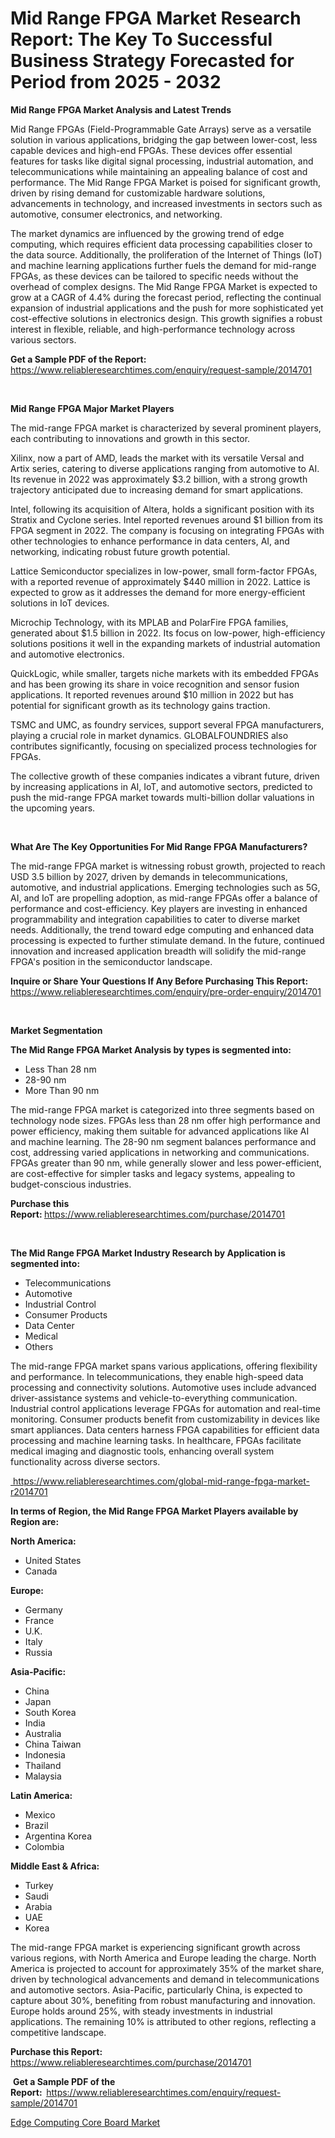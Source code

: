 <p><h1>Mid Range FPGA Market Research Report: The Key To Successful Business Strategy Forecasted for Period from 2025 - 2032</h1></p><p><strong>Mid Range FPGA Market Analysis and Latest Trends</strong></p>
<p><p>Mid Range FPGAs (Field-Programmable Gate Arrays) serve as a versatile solution in various applications, bridging the gap between lower-cost, less capable devices and high-end FPGAs. These devices offer essential features for tasks like digital signal processing, industrial automation, and telecommunications while maintaining an appealing balance of cost and performance. The Mid Range FPGA Market is poised for significant growth, driven by rising demand for customizable hardware solutions, advancements in technology, and increased investments in sectors such as automotive, consumer electronics, and networking.</p><p>The market dynamics are influenced by the growing trend of edge computing, which requires efficient data processing capabilities closer to the data source. Additionally, the proliferation of the Internet of Things (IoT) and machine learning applications further fuels the demand for mid-range FPGAs, as these devices can be tailored to specific needs without the overhead of complex designs. The Mid Range FPGA Market is expected to grow at a CAGR of 4.4% during the forecast period, reflecting the continual expansion of industrial applications and the push for more sophisticated yet cost-effective solutions in electronics design. This growth signifies a robust interest in flexible, reliable, and high-performance technology across various sectors.</p></p>
<p><strong>Get a Sample PDF of the Report:&nbsp;</strong> <a href="https://www.reliableresearchtimes.com/enquiry/request-sample/2014701?utm_campaign=2638&utm_medium=2&utm_source=Github&utm_content=ia&utm_term=29032025&utm_id=mid-range-fpga">https://www.reliableresearchtimes.com/enquiry/request-sample/2014701</a></p>
<p>&nbsp;</p>
<p><strong>Mid Range FPGA Major Market Players</strong></p>
<p><p>The mid-range FPGA market is characterized by several prominent players, each contributing to innovations and growth in this sector. </p><p>Xilinx, now a part of AMD, leads the market with its versatile Versal and Artix series, catering to diverse applications ranging from automotive to AI. Its revenue in 2022 was approximately $3.2 billion, with a strong growth trajectory anticipated due to increasing demand for smart applications.</p><p>Intel, following its acquisition of Altera, holds a significant position with its Stratix and Cyclone series. Intel reported revenues around $1 billion from its FPGA segment in 2022. The company is focusing on integrating FPGAs with other technologies to enhance performance in data centers, AI, and networking, indicating robust future growth potential.</p><p>Lattice Semiconductor specializes in low-power, small form-factor FPGAs, with a reported revenue of approximately $440 million in 2022. Lattice is expected to grow as it addresses the demand for more energy-efficient solutions in IoT devices.</p><p>Microchip Technology, with its MPLAB and PolarFire FPGA families, generated about $1.5 billion in 2022. Its focus on low-power, high-efficiency solutions positions it well in the expanding markets of industrial automation and automotive electronics.</p><p>QuickLogic, while smaller, targets niche markets with its embedded FPGAs and has been growing its share in voice recognition and sensor fusion applications. It reported revenues around $10 million in 2022 but has potential for significant growth as its technology gains traction.</p><p>TSMC and UMC, as foundry services, support several FPGA manufacturers, playing a crucial role in market dynamics. GLOBALFOUNDRIES also contributes significantly, focusing on specialized process technologies for FPGAs.</p><p>The collective growth of these companies indicates a vibrant future, driven by increasing applications in AI, IoT, and automotive sectors, predicted to push the mid-range FPGA market towards multi-billion dollar valuations in the upcoming years.</p></p>
<p>&nbsp;</p>
<p><strong>What Are The Key Opportunities For Mid Range FPGA Manufacturers?</strong></p>
<p><p>The mid-range FPGA market is witnessing robust growth, projected to reach USD 3.5 billion by 2027, driven by demands in telecommunications, automotive, and industrial applications. Emerging technologies such as 5G, AI, and IoT are propelling adoption, as mid-range FPGAs offer a balance of performance and cost-efficiency. Key players are investing in enhanced programmability and integration capabilities to cater to diverse market needs. Additionally, the trend toward edge computing and enhanced data processing is expected to further stimulate demand. In the future, continued innovation and increased application breadth will solidify the mid-range FPGA's position in the semiconductor landscape.</p></p>
<p><strong>Inquire or Share Your Questions If Any Before Purchasing This Report:</strong> <a href="https://www.reliableresearchtimes.com/enquiry/pre-order-enquiry/2014701?utm_campaign=2638&utm_medium=2&utm_source=Github&utm_content=ia&utm_term=29032025&utm_id=mid-range-fpga">https://www.reliableresearchtimes.com/enquiry/pre-order-enquiry/2014701</a></p>
<p>&nbsp;</p>
<p><strong>Market Segmentation</strong></p>
<p><strong>The Mid Range FPGA Market Analysis by types is segmented into:</strong></p>
<p><ul><li>Less Than 28 nm</li><li>28-90 nm</li><li>More Than 90 nm</li></ul></p>
<p><p>The mid-range FPGA market is categorized into three segments based on technology node sizes. FPGAs less than 28 nm offer high performance and power efficiency, making them suitable for advanced applications like AI and machine learning. The 28-90 nm segment balances performance and cost, addressing varied applications in networking and communications. FPGAs greater than 90 nm, while generally slower and less power-efficient, are cost-effective for simpler tasks and legacy systems, appealing to budget-conscious industries.</p></p>
<p><strong>Purchase this Report:&nbsp;</strong><a href="https://www.reliableresearchtimes.com/purchase/2014701?utm_campaign=2638&utm_medium=2&utm_source=Github&utm_content=ia&utm_term=29032025&utm_id=mid-range-fpga">https://www.reliableresearchtimes.com/purchase/2014701</a></p>
<p>&nbsp;</p>
<p><strong>The Mid Range FPGA Market Industry Research by Application is segmented into:</strong></p>
<p><ul><li>Telecommunications</li><li>Automotive</li><li>Industrial Control</li><li>Consumer Products</li><li>Data Center</li><li>Medical</li><li>Others</li></ul></p>
<p><p>The mid-range FPGA market spans various applications, offering flexibility and performance. In telecommunications, they enable high-speed data processing and connectivity solutions. Automotive uses include advanced driver-assistance systems and vehicle-to-everything communication. Industrial control applications leverage FPGAs for automation and real-time monitoring. Consumer products benefit from customizability in devices like smart appliances. Data centers harness FPGA capabilities for efficient data processing and machine learning tasks. In healthcare, FPGAs facilitate medical imaging and diagnostic tools, enhancing overall system functionality across diverse sectors.</p></p>
<p><a href="https://www.reliableresearchtimes.com/global-mid-range-fpga-market-r2014701?utm_campaign=2638&utm_medium=2&utm_source=Github&utm_content=ia&utm_term=29032025&utm_id=mid-range-fpga">&nbsp;https://www.reliableresearchtimes.com/global-mid-range-fpga-market-r2014701</a></p>
<p><strong>In terms of Region, the Mid Range FPGA Market Players available by Region are:</strong></p>
<p>
    <p> <strong> North America: </strong>
        <ul>
            <li>United States</li>
            <li>Canada</li>
        </ul>
        </p> 
    <p> <strong> Europe: </strong>
        <ul>
            <li>Germany</li>
            <li>France</li>
            <li>U.K.</li>
            <li>Italy</li>
            <li>Russia</li>
        </ul>
        </p> 
    <p> <strong> Asia-Pacific: </strong>
        <ul>
            <li>China</li>
            <li>Japan</li>
            <li>South Korea</li>
            <li>India</li>
            <li>Australia</li>
            <li>China Taiwan</li>
            <li>Indonesia</li>
            <li>Thailand</li>
            <li>Malaysia</li>
        </ul>
        </p> 
    <p> <strong> Latin America: </strong>
        <ul>
            <li>Mexico</li>
            <li>Brazil</li>
            <li>Argentina Korea</li>
            <li>Colombia</li>
        </ul>
        </p> 
    <p> <strong> Middle East & Africa: </strong>
        <ul>
            <li>Turkey</li>
            <li>Saudi</li>
            <li>Arabia</li>
            <li>UAE</li>
            <li>Korea</li>
        </ul>
    </p>
    </p>
<p><p>The mid-range FPGA market is experiencing significant growth across various regions, with North America and Europe leading the charge. North America is projected to account for approximately 35% of the market share, driven by technological advancements and demand in telecommunications and automotive sectors. Asia-Pacific, particularly China, is expected to capture about 30%, benefiting from robust manufacturing and innovation. Europe holds around 25%, with steady investments in industrial applications. The remaining 10% is attributed to other regions, reflecting a competitive landscape.</p></p>
<p><strong>Purchase this Report: </strong><a href="https://www.reliableresearchtimes.com/purchase/2014701?utm_campaign=2638&utm_medium=2&utm_source=Github&utm_content=ia&utm_term=29032025&utm_id=mid-range-fpga">https://www.reliableresearchtimes.com/purchase/2014701</a></p>
<p>&nbsp;<strong>Get a Sample PDF of the Report:&nbsp;&nbsp;</strong><a href="https://www.reliableresearchtimes.com/enquiry/request-sample/2014701?utm_campaign=2638&utm_medium=2&utm_source=Github&utm_content=ia&utm_term=29032025&utm_id=mid-range-fpga">https://www.reliableresearchtimes.com/enquiry/request-sample/2014701</a></p>
<p><strong></strong></p>
<p><p><a href="https://github.com/waverlyam689/Market-Research-Report-List-1/blob/main/edge-computing-core-board-market.md?utm_campaign=2638&utm_medium=2&utm_source=Github&utm_content=ia&utm_term=29032025&utm_id=mid-range-fpga">Edge Computing Core Board Market</a></p></p>